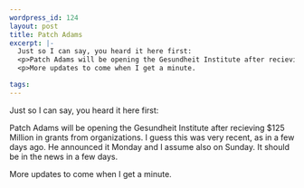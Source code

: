 ```yaml
--- 
wordpress_id: 124
layout: post
title: Patch Adams
excerpt: |-
  Just so I can say, you heard it here first:
  <p>Patch Adams will be opening the Gesundheit Institute after recieving $125 Million in grants from organizations.  I guess this was very recent, as in a few days ago.  He announced it Monday and I assume also on Sunday.  It should be in the news in a few days.
  <p>More updates to come when I get a minute.

tags: 
---
```


Just so I can say, you heard it here first:
<p>Patch Adams will be opening the Gesundheit Institute after recieving $125 Million in grants from organizations.  I guess this was very recent, as in a few days ago.  He announced it Monday and I assume also on Sunday.  It should be in the news in a few days.
<p>More updates to come when I get a minute.
